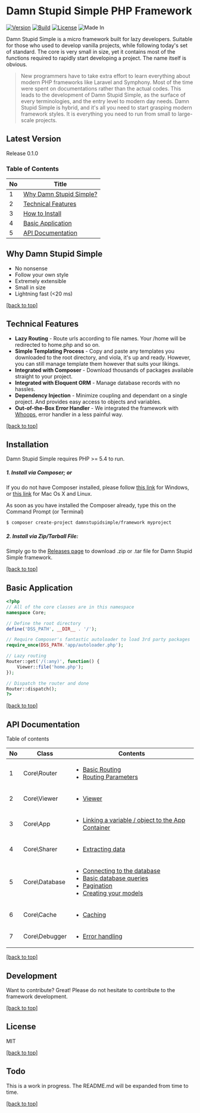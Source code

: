 # Damn Stupid Simple PHP Framework

[![Version](https://badge.fury.io/gh/damnstupidsimple%2Fframework.svg)](https://badge.fury.io/gh/damnstupidsimple%2Fframework)
[![Build](https://api.travis-ci.org/damnstupidsimple/framework.svg)](https://travis-ci.org/damnstupidsimple/framework)
[![License](https://img.shields.io/:license-mit-blue.svg)](https://github.com/damnstupidsimple/framework/blob/master/LICENSE)
![Made In](https://img.shields.io/badge/made%20in-Malaysia-red.svg)

Damn Stupid Simple is a micro framework built for lazy developers. Suitable for those who used to develop vanilla projects, while following today's set of standard. The core is very small in size, yet it contains most of the functions required to rapidly start developing a project. The name itself is obvious.

> New programmers have to take extra effort to learn 
> everything about modern PHP frameworks like Laravel and Symphony. Most 
> of the time were spent on documentations rather than the actual codes.
> This leads to the development of Damn Stupid Simple, as the surface of
> every terminologies, and the entry level to modern day needs. 
> Damn Stupid Simple is hybrid, and it's all you need to start grasping
> modern framework styles. It is everything you need to run from small to large-scale projects.

Latest Version
----
Release 0.1.0

### Table of Contents
| No | Title                                              |
|----|----------------------------------------------------|
| 1  | [Why Damn Stupid Simple?](#why-damn-stupid-simple) |
| 2  | [Technical Features](#technical-features)          |
| 3  | [How to Install](#installation)                    |
| 4  | [Basic Application](#basic-application)            |
| 5  | [API Documentation](#api-documentation)            |


Why Damn Stupid Simple
----
  - No nonsense
  - Follow your own style
  - Extremely extensible
  - Small in size
  - Lightning fast (<20 ms)

[[back to top]](#table-of-contents)

Technical Features
----
  - **Lazy Routing** - Route urls according to file names. Your /home will be redirected to home.php and so on.
  - **Simple Templating Process** - Copy and paste any templates you downloaded to the root directory, and viola, it's up and ready. However, you can still manage template them however that suits your likings.
  - **Integrated with Composer** - Download thousands of packages available straight to your project.
  - **Integrated with Eloquent ORM** - Manage database records with no hassles. 
  - **Dependency Injection** - Minimize coupling and dependant on a single project. And provides easy access to objects and variables.
  - **Out-of-the-Box Error Handler** - We integrated the framework with [Whoops](https://filp.github.io/whoops/), error handler in a less painful way.

[[back to top]](#table-of-contents)

Installation
----
Damn Stupid Simple requires PHP >= 5.4 to run.

##### 1. Install via Composer; or

If you do not have Composer installed, please follow [this link](https://getcomposer.org/doc/00-intro.md#using-the-installer) for Windows, or [this link](https://getcomposer.org/doc/00-intro.md#downloading-the-composer-executable) for Mac Os X and Linux.

As soon as you have installed the Composer already, type this on the Command Prompt (or Terminal)
```sh
$ composer create-project damnstupidsimple/framework myproject
```

##### 2. Install via Zip/Tarball File:
Simply go to the [Releases page](https://github.com/damnstupidsimple/framework/releases) to download .zip or .tar file for Damn Stupid Simple framework.

[[back to top]](#table-of-contents)

Basic Application
----
```php
<?php
// All of the core classes are in this namespace
namespace Core;

// Define the root directory
define('DSS_PATH', __DIR__ . '/');

// Require Composer's fantastic autoloader to load 3rd party packages
require_once(DSS_PATH.'app/autoloader.php');

// Lazy routing
Router::get('/(:any)', function() {
	Viewer::file('home.php');
});

// Dispatch the router and done
Router::dispatch();
?>
```

[[back to top]](#table-of-contents)

API Documentation
----
Table of contents

| No | Class         | Contents |
|----|---------------|----------|
| 1  | Core\Router   | <ul><li>[Basic Routing](#todo)</li><li>[Routing Parameters](#todo)</li></ul> |
| 2  | Core\Viewer   | <ul><li>[Viewer](#todo)</li></ul>         |
| 3  | Core\App      | <ul><li>[Linking a variable / object to the App Container](#todo)</li></ul>         |
| 4  | Core\Sharer   | <ul><li>[Extracting data](#todo)</li></ul>         |
| 5  | Core\Database | <ul><li>[Connecting to the database](#todo)</li><li>[Basic database queries](#todo)</li><li>[Pagination](#todo)</li><li>[Creating your models](#todo)</li></ul>         |
| 6  | Core\Cache    | <ul><li>[Caching](#todo)</li></ul>         |
| 7  | Core\Debugger | <ul><li>[Error handling](#todo)</li></ul>         |

[[back to top]](#table-of-contents)

Development
----
Want to contribute? Great! Please do not hesitate to contribute to the framework development.

[[back to top]](#table-of-contents)

License
----
MIT

[[back to top]](#table-of-contents)

Todo
----
This is a work in progress. The README.md will be expanded from time to time.

[[back to top]](#table-of-contents)
